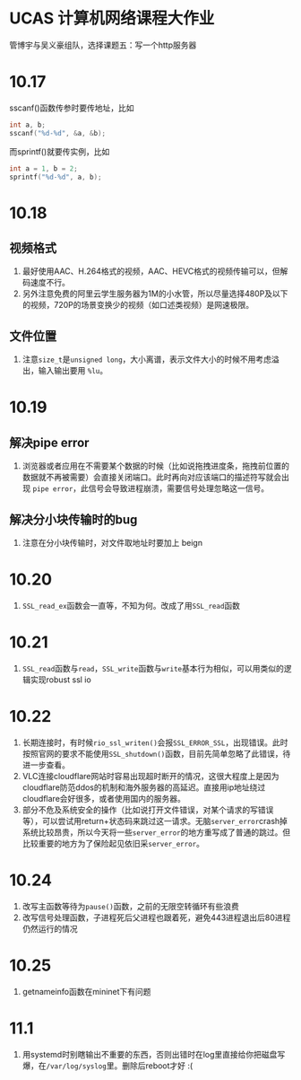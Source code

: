 # UCAS 计算机网络课程大作业

管博宇与吴义豪组队，选择课题五：写一个http服务器

# 10.17

sscanf()函数传参时要传地址，比如
```c
int a, b;
sscanf("%d-%d", &a, &b);
```
而sprintf()就要传实例，比如
```c
int a = 1, b = 2;
sprintf("%d-%d", a, b);
```
# 10.18
## 视频格式
1. 最好使用AAC、H.264格式的视频，AAC、HEVC格式的视频传输可以，但解码速度不行。  
2. 另外注意免费的阿里云学生服务器为1M的小水管，所以尽量选择480P及以下的视频，720P的场景变换少的视频（如口述类视频）是网速极限。
## 文件位置
1. 注意`size_t`是`unsigned long`，大小离谱，表示文件大小的时候不用考虑溢出，输入输出要用 `%lu`。

# 10.19
## 解决pipe error
1. 浏览器或者应用在不需要某个数据的时候（比如说拖拽进度条，拖拽前位置的数据就不再被需要）会直接关闭端口。此时再向对应该端口的描述符写就会出现 `pipe error`，此信号会导致进程崩溃，需要信号处理忽略这一信号。
## 解决分小块传输时的bug
1. 注意在分小块传输时，对文件取地址时要加上 beign 

# 10.20
1. `SSL_read_ex`函数会一直等，不知为何。改成了用`SSL_read`函数

# 10.21
1. `SSL_read`函数与`read`，`SSL_write`函数与`write`基本行为相似，可以用类似的逻辑实现robust ssl io

# 10.22
1. 长期连接时，有时候`rio_ssl_writen()`会报`SSL_ERROR_SSL`，出现错误。此时按照官网的要求不能使用`SSL_shutdown()`函数，目前先简单忽略了此错误，待进一步查看。  
2. VLC连接cloudflare网站时容易出现超时断开的情况，这很大程度上是因为cloudflare防范ddos的机制和海外服务器的高延迟。直接用ip地址绕过cloudflare会好很多，或者使用国内的服务器。  
3. 部分不危及系统安全的操作（比如说打开文件错误，对某个请求的写错误等），可以尝试用return+状态码来跳过这一请求。无脑`server_error`crash掉系统比较昂贵，所以今天将一些`server_error`的地方重写成了普通的跳过。但比较重要的地方为了保险起见依旧采`server_error`。

# 10.24
1. 改写主函数等待为`pause()`函数，之前的无限空转循环有些浪费
2. 改写信号处理函数，子进程死后父进程也跟着死，避免443进程退出后80进程仍然运行的情况
<!-- 1. 有可能是简单的输出重定向到 1.log文件进行写文件造成了并发写入bug，导致程序退出。取消输出重定向到log文件后再次尝试。 -->

# 10.25 
1. getnameinfo函数在mininet下有问题

# 11.1
1. 用systemd时别瞎输出不重要的东西，否则出错时在log里直接给你把磁盘写爆，在`/var/log/syslog`里。删除后reboot才好 :(